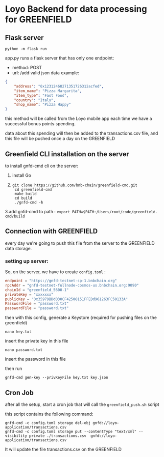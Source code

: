 # Loyo Backend for data processing for GREENFIELD

## Flask server
```
python -m flask run
```
app.py runs a flask server that has only one endpoint:
- method: POST 
- url: /add 
valid json data example: 
```json
{
    "address": "0x12312468271351726312acfed",
    "item_name": "Pizza Margarita", 
    "item_type": "Fast Food",
    "country": "Italy",
    "shop_name": "Pizza Happy"
}
```

this method will be called
from the Loyo mobile app each time we 
have a successful bonus points spending.

data about this spending will then be 
added to the transactions.csv file, and this 
file will be pushed once a day on the GREENFIELD


## Greenfield CLI installation on the server
to install gnfd-cmd cli on the server:
1. install Go
2. ```
   git clone https://github.com/bnb-chain/greenfield-cmd.git
    cd greenfield-cmd
    make build
    cd build
    ./gnfd-cmd -h
    ```

3.add gnfd-cmd to path : `
    export PATH=$PATH:/Users/root/code/greenfield-cmd/build
`


## Connection with GREENFIELD
every day we're going to push this file from the 
server to the GREENFIELD data storage.

### setting up server:

So, on the server, we have to create ```config.toml``` :

```toml
endpoint = "https://gnfd-testnet-sp-1.bnbchain.org"
rpcAddr = "gnfd-testnet-fullnode-cosmos-us.bnbchain.org:9090"
chainId = "greenfield_5600-1"
privateKey = "xxxxxxx"
publicKey = "0x35979BDd030CF42508151FFEDd961263FC50133A"
PasswordFile = "password.txt"
passwordFile = "password.txt"
```

then with this config, 
generate a Keystore (required for
pushing files on the greenfield)

```shell
nano key.txt
```
insert the private key in this file

```shell
nano password.txt
```
insert the password in this file

then run
```shell
gnfd-cmd gen-key --privKeyFile key.txt key.json
```


## Cron Job

after all the setup, start a cron job that will call the
```greenfield_push.sh``` script

this script contains the following command:

```shell
gnfd-cmd -c config.toml storage del-obj gnfd://loyo-application/transactions.csv
gnfd-cmd -c config.toml storage put --contentType "text/xml" --visibility private ./transactions.csv  gnfd://loyo-application/transactions.csv 
```

It will update the file transactions.csv on the GREENFIELD 





